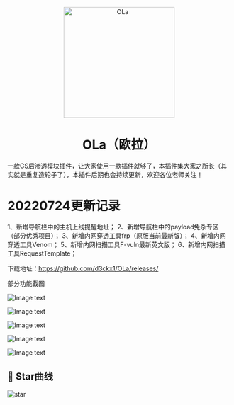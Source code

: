 <!-- markdownlint-disable first-line-heading -->
<p align="center">
  <img src="https://github.com/d3ckx1/OLa/blob/main/image/logo1.png" alt="OLa" height="250" />
  <h1 align="center" > OLa（欧拉） </h1>
<p align="center">


一款CS后渗透模块插件，让大家使用一款插件就够了，本插件集大家之所长（其实就是重复造轮子了），本插件后期也会持续更新，欢迎各位老师关注！

# 20220724更新记录
  1、新增导航栏中的主机上线提醒地址；
  2、新增导航栏中的payload免杀专区（部分优秀项目）；
  3、新增内网穿透工具frp（原版当前最新版）；
  4、新增内网穿透工具Venom；
  5、新增内网扫描工具F-vuln最新英文版；
  6、新增内网扫描工具RequestTemplate；

下载地址：https://github.com/d3ckx1/OLa/releases/

部分功能截图

![Image text](https://github.com/d3ckx1/OLa/blob/main/image/%E5%BE%AE%E4%BF%A1%E6%88%AA%E5%9B%BE_20220724101521.png)

![Image text](https://github.com/d3ckx1/OLa/blob/main/image/%E5%BE%AE%E4%BF%A1%E5%9B%BE%E7%89%87_20220412100508.png)

![Image text](https://github.com/d3ckx1/OLa/blob/main/image/%E5%BE%AE%E4%BF%A1%E5%9B%BE%E7%89%87_20220412100512.png)

![Image text](https://github.com/d3ckx1/OLa/blob/main/image/%E5%BE%AE%E4%BF%A1%E6%88%AA%E5%9B%BE_20220724111727.png)

![Image text](https://github.com/d3ckx1/OLa/blob/main/image/%E5%BE%AE%E4%BF%A1%E6%88%AA%E5%9B%BE_20220724111802.png)


## 🏁 Star曲线
![star](https://starchart.cc/d3ckx1/OLa.svg)

